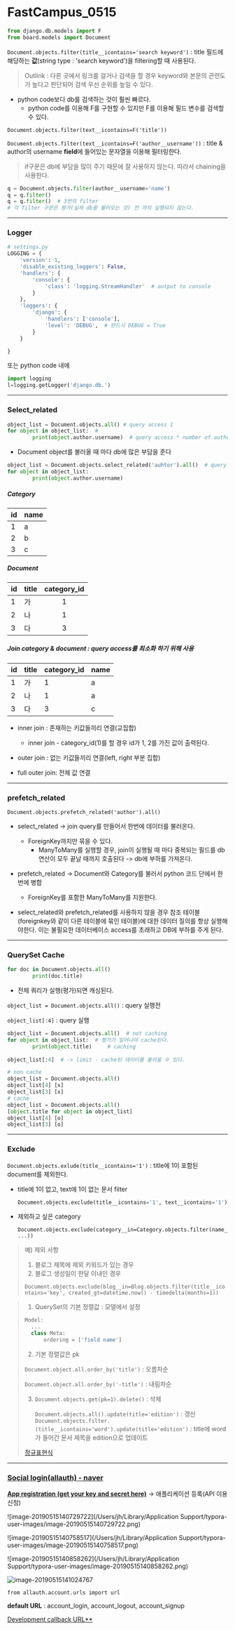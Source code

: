# FastCampus_0515

```python
from django.db.models import F
from board.models import Document
```

```Document.objects.filter(title__icontains='search keyword')``` : title 필드에 해당하는 **값**(string type : 'search keyword')을 filtering할 때 사용된다. 

> Outlink : 다른 곳에서 링크를 걸거나 검색을 할 경우 keyword와 본문의 관련도가 높다고 판단되어 검색 우선 순위를 높일 수 있다.

- python code보다 db를 검색하는 것이 훨씬 빠르다.
  - python code를 이용해 F를 구현할 수 있지만 F를 이용해 필드 변수를 검색할 수 있다. 

```Document.objects.filter(text__icontains=F('title'))``` 

```Document.objects.filter(text__icontains=F('author__username'))``` :  title & author의 username **field**에 들어있는 문자열을 이용해 필터링한다.

> if구문은 db에 부담을 많이 주기 때문에 잘 사용하지 않는다.
> 따라서 chaining을 사용한다.

```python
q = Document.objects.filter(author__username='name')
q = q.filter()
q = q.filter()  # 3번의 filter
# 각 filter 구문은 평가(실제 db를 불러오는 것) 전 까지 실행되지 않는다.
```





------

### Logger

```python
# settings.py
LOGGING = {
    'version': 1,
    'disable_existing_loggers': False,
    'handlers': {
        'console': {
            'class': 'logging.StreamHandler'  # output to console
        }
    },
    'loggers': {
        'django': {
            'handlers': ['console'],
            'level': 'DEBUG',  # 반드시 DEBUG = True
        }
    }

}
```

또는 python code 내에

```python
import logging
l=logging.getLogger('django.db.')
```





------

### Select_related

```python
object_list = Document.objects.all() # query access 1
for object in object_list:  # 
		print(object.author.username)  # query access * number of author
```

- Document object를 불러올 때 마다 db에 많은 부담을 준다

```python
object_list = Document.objects.select_related('auhtor').all()  # query access 1
for object in object_list:
		print(object.author.username)
```

##### Category

| id   | name |
| ---- | ---- |
| 1    | a    |
| 2    | b    |
| 3    | c    |

##### Document

| id   | title | category_id |
| ---- | ----- | :---------: |
| 1    | 가    |      1      |
| 2    | 나    |      1      |
| 3    | 다    |      3      |

##### Join category & document : query access를 최소화 하기 위해 사용

| id   | title | category_id | name |
| ---- | ----- | ----------- | ---- |
| 1    | 가    | 1           | a    |
| 2    | 나    | 1           | a    |
| 3    | 다    | 3           | c    |

- inner join : 존재하는 키값들끼리 연결(교집합)
  - inner join - category_id(1)를 할 경우 id가 1, 2를 가진 값이 출력된다.
- outer join : 없는 키값들끼리 연결(left, right 부분 집합)

- full outer join: 전체 값 연결

------

### prefetch_related

```
Document.objects.prefetch_related('author').all()
```

- select_related -> join query를 만들어서 한번에 데이터를 불러온다.
  - ForeignKey까지만 묶을 수 있다.
    - ManyToMany를 실행할 경우, join이 실행될 때 마다 중복되는 필드를 db연산이 모두 끝날 때까지 호출된다 -> db에 부하를 가져온다.

- prefetch_related -> Document와 Category를 불러서 python 코드 단에서 한번에 병합
  - ForeignKey를 포함한 ManyToMany를 지원한다.
- select_related와 prefetch_related를 사용하지 않을 경우 참조 테이블(foreignkey와 같이 다른 테이블에 묶인 테이블)에 대한 데이터 질의를 항상 실행해야한다. 이는 불필요한 데이터베이스 access를 초래하고 DB에 부하를 주게 된다.

------

### QuerySet Cache

```python
for doc in Document.objects.all()
		print(doc.title)
```

- 전체 쿼리가 실행(평가)되면 캐싱된다.

```object_list = Document.objects.all()``` : query 실행전

```object_list[:4]``` : query 실행

```python
object_list = Document.objects.all()  # not caching
for object in object_list:  # 평가가 일어나야 cache된다.
		print(object.title)		# caching
		
object_list[:4]  # -> limit - cache된 데이터를 불러올 수 있다.

# non cache
object_list = Document.objects.all()
object_list[4] [x]
object_list[3] [x]
# cache
object_list = Document.objects.all()
[object.title for object in object_list]
object_list[4] [o]
object_list[3] [o]

```



------

### Exclude

```Document.objects.exlude(title__icontains='1')``` : title에 1이 포함된 document를 제외한다.

- title에 1이 없고, text에 1이 없는 문서 filter

  ```python
  Document.objects.exclude(title__icontains='1', text__icontains='1')
  ```

- 제외하고 싶은 category

  ```
  Document.objects.exclude(category__in=Category.objects.filter(name__icontains='question', ...))
  ```

> 예) 제외 사항
>
> 1. 블로그 제목에 제외 키워드가 있는 경우
> 2. 블로그 생성일이 한달 이내인 경우
>
> ```Document.objects.exclude(blog__in=Blog.objects.filter(title__icontains='key', created_gt=datetime.now() - timedelta(months=1))```



> 1. QuerySet의 기본 정렬값 : 모델에서 설정
>
> ```python
> Model:
>   ...
> 	class Meta:
> 		ordering = ['field name']
> ```
>
> 2. 기본 정렬값은 pk
>
> ```Document.object.all.order_by('title')``` : 오름차순
>
> ```Document.object.all.order_by('-title')``` : 내림차순
>
> 3. ```Document.objects.get(pk=1).delete()``` : 삭제
>
>    ```Document.objects.all().update(title='edition')``` : 갱신
>    ```Document.objects.filter.(title__icontains='word').update(title='edition')``` : title에 word가 들어간 문서 제목을 edition으로 업데이트
>
> [정규표현식](https://regex101.com/)



------

### [Social login(allauth) - naver](https://django-allauth.readthedocs.io/en/latest/providers.html#naver)

[**App registration (get your key and secret here)**](https://developers.naver.com/appinfo) -> 애플리케이션 등록(API 이용신청)

![image-20190515140729722](/Users/jh/Library/Application Support/typora-user-images/image-20190515140729722.png)

![image-20190515140758517](/Users/jh/Library/Application Support/typora-user-images/image-20190515140758517.png)

![image-20190515140858262](/Users/jh/Library/Application Support/typora-user-images/image-20190515140858262.png)

![image-20190515141024767](/Users/jh/Desktop/TIL/Django/class_project/Board_project/image-20190515141024767.png)



```from allauth.account.urls import url```

**default URL** : account_login, account_logout,  account_signup

[Development callback URL**](http://localhost:8000/accounts/naver/login/callback/)